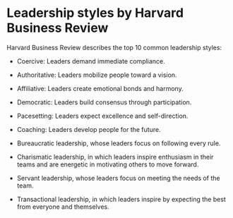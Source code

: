 # Leadership styles by Harvard Business Review

Harvard Business Review describes the top 10 common leadership styles:

* Coercive: Leaders demand immediate compliance.

* Authoritative: Leaders mobilize people toward a vision.

* Affiliative: Leaders create emotional bonds and harmony.

* Democratic: Leaders build consensus through participation.

* Pacesetting: Leaders expect excellence and self-direction.

* Coaching: Leaders develop people for the future.

* Bureaucratic leadership, whose leaders focus on following every rule.

* Charismatic leadership, in which leaders inspire enthusiasm in their teams and are energetic in motivating others to move forward.

* Servant leadership, whose leaders focus on meeting the needs of the team.

* Transactional leadership, in which leaders inspire by expecting the best from everyone and themselves.

